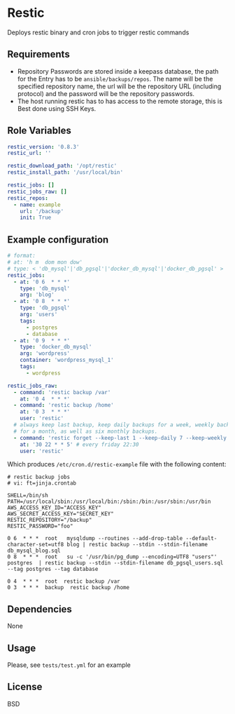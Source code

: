 Restic
=======

Deploys restic binary and cron jobs to trigger restic commands

Requirements
------------

* Repository Passwords are stored inside a keepass database, the path for the
  Entry has to be `ansible/backups/repos`. The name will be the specified
  repository name, the url will be the repository URL (including protocol) and
  the password will be the repository passwords.
* The host running restic has to has access to the remote storage, this is
  Best done using SSH Keys.

Role Variables
--------------

```yaml
restic_version: '0.8.3'
restic_url: ''

restic_download_path: '/opt/restic'
restic_install_path: '/usr/local/bin'

restic_jobs: []
restic_jobs_raw: []
restic_repos:
  - name: example
    url: '/backup'
    init: True
```

Example configuration
---------------------

```yaml
# format:
# at: 'h m  dom mon dow'
# type: < 'db_mysql'|'db_pgsql'|'docker_db_mysql'|'docker_db_pgsql' >
restic_jobs:
  - at: '0 6  * * *'
    type: 'db_mysql'
    arg: 'blog'
  - at: '0 8  * * *'
    type: 'db_pgsql'
    arg: 'users'
    tags:
      - postgres
      - database
  - at: '0 9  * * *'
    type: 'docker_db_mysql'
    arg: 'wordpress'
    container: 'wordpress_mysql_1'
    tags:
      - wordpress

restic_jobs_raw:
  - command: 'restic backup /var'
    at: '0 4  * * *'
  - command: 'restic backup /home'
    at: '0 3  * * *'
    user: 'restic'
  # always keep last backup, keep daily backups for a week, weekly backups
  # for a month, as well as six monthly backups.
  - command: 'restic forget --keep-last 1 --keep-daily 7 --keep-weekly 4 --keep-monthly 6 --prune'
    at: '30 22 * * 5' # every friday 22:30
    user: 'restic'
```

Which produces `/etc/cron.d/restic-example` file with the following content:

```
# restic backup jobs
# vi: ft=jinja.crontab

SHELL=/bin/sh
PATH=/usr/local/sbin:/usr/local/bin:/sbin:/bin:/usr/sbin:/usr/bin
AWS_ACCESS_KEY_ID="ACCESS_KEY"
AWS_SECRET_ACCESS_KEY="SECRET_KEY"
RESTIC_REPOSITORY="/backup"
RESTIC_PASSWORD="foo"

0 6  * * *  root   mysqldump --routines --add-drop-table --default-character-set=utf8 blog | restic backup --stdin --stdin-filename db_mysql_blog.sql
0 8  * * *  root   su -c '/usr/bin/pg_dump --encoding=UTF8 "users"' postgres  | restic backup --stdin --stdin-filename db_pgsql_users.sql --tag postgres --tag database

0 4  * * *  root  restic backup /var
0 3  * * *  backup  restic backup /home
```


Dependencies
------------

None


Usage
-----

Please, see `tests/test.yml` for an example

License
-------

BSD
